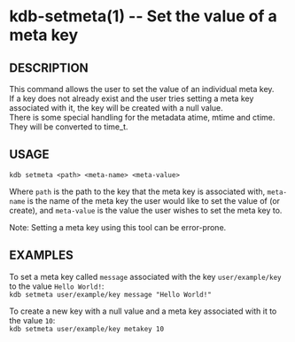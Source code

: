 kdb-setmeta(1) -- Set the value of a meta key
=============================================

## DESCRIPTION

This command allows the user to set the value of an individual meta key.  
If a key does not already exist and the user tries setting a meta key associated with it, the key will be created with a null value.  
There is some special handling for the metadata atime, mtime and ctime. They will be converted to time_t.  

## USAGE

`kdb setmeta <path> <meta-name> <meta-value>`  

Where `path` is the path to the key that the meta key is associated with,
`meta-name` is the name of the meta key the user would like to set the value of (or create),
and `meta-value` is the value the user wishes to set the meta key to.  

Note: Setting a meta key using this tool can be error-prone.  

## EXAMPLES

To set a meta key called `message` associated with the key `user/example/key` to the value `Hello World!`:  
	`kdb setmeta user/example/key message "Hello World!"`  

To create a new key with a null value and a meta key associated with it to the value `10`:  
	`kdb setmeta user/example/key metakey 10`  


